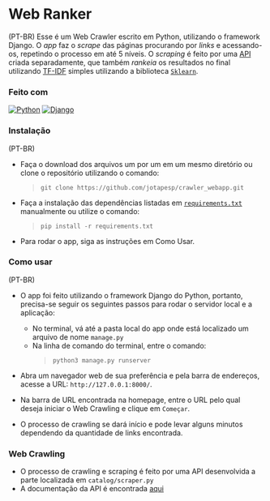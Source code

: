 # Web Ranker

(PT-BR)
Esse é um Web Crawler escrito em Python, utilizando o framework Django. O _app_ faz o _scrape_ das páginas procurando por _links_ e acessando-os, repetindo o processo em até 5 níveis. O _scraping_ é feito por uma [API](https://github.com/jotapesp/crawler_webapp/blob/main/API.md) criada separadamente, que também _rankeia_ os resultados no final utilizando [TF-IDF](https://towardsdatascience.com/tf-idf-for-document-ranking-from-scratch-in-python-on-real-world-dataset-796d339a4089) simples utilizando a biblioteca [`Sklearn`](https://scikit-learn.org/stable/modules/generated/sklearn.feature_extraction.text.TfidfVectorizer.html).

### Feito com

[![Python](https://img.shields.io/badge/Python-000?style=for-the-badge&logo=python)](https://docs.python.org/3.10/)
[![Django](https://img.shields.io/badge/Django-000?style=for-the-badge&logo=django)](https://docs.djangoproject.com/en/4.2/)

### Instalação

(PT-BR)
* Faça o download dos arquivos um por um em um mesmo diretório ou clone o repositório utilizando o comando:
  >`git clone https://github.com/jotapesp/crawler_webapp.git`

* Faça a instalação das dependências listadas em [`requirements.txt`](https://github.com/jotapesp/crawler_webapp/blob/main/requirements.txt) manualmente ou utilize o comando:
  >`pip install -r requirements.txt`

* Para rodar o app, siga as instruções em Como Usar.

### Como usar

(PT-BR)
* O app foi feito utilizando o framework Django do Python, portanto, precisa-se seguir os seguintes passos para rodar o servidor local e a aplicação:
  * No terminal, vá até a pasta local do app onde está localizado um arquivo de nome `manage.py`
  * Na linha de comando do terminal, entre o comando:
    > `python3 manage.py runserver`

* Abra um navegador web de sua preferência e pela barra de endereços, acesse a URL: `http://127.0.0.1:8000/`.
* Na barra de URL encontrada na homepage, entre o URL pelo qual deseja iniciar o Web Crawling e clique em `Começar`.
* O processo de crawling se dará início e pode levar alguns minutos dependendo da quantidade de links encontrada.

### Web Crawling

* O processo de crawling e scraping é feito por uma API desenvolvida a parte localizada em `catalog/scraper.py`
* A documentação da API é encontrada [aqui](https://github.com/jotapesp/crawler_webapp/blob/main/API.md)

